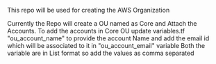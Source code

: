 This repo will be used for creating the AWS Organization

Currently the Repo will create a OU named as Core and Attach the Accounts. To add the accounts in Core OU update variables.tf "ou_account_name" to provide the account Name and add the email id which will be associated to it in "ou_account_email" variable
Both the variable are in List format so add the values as comma separated